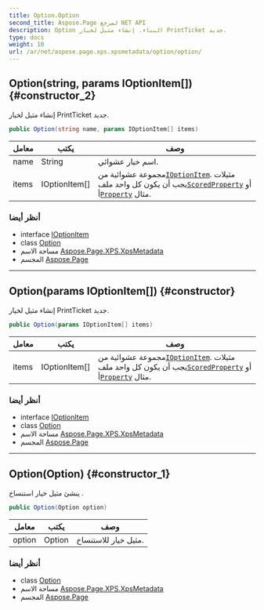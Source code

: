 ```yaml
---
title: Option.Option
second_title: Aspose.Page لمرجع NET API
description: Option البناء. إنشاء مثيل لخيار PrintTicket جديد.
type: docs
weight: 10
url: /ar/net/aspose.page.xps.xpsmetadata/option/option/
---
```

## Option(string, params IOptionItem[]) {#constructor_2}

إنشاء مثيل لخيار PrintTicket جديد.

```csharp
public Option(string name, params IOptionItem[] items)
```

| معامل | يكتب | وصف |
| --- | --- | --- |
| name | String | اسم خيار عشوائي. |
| items | IOptionItem[] | مجموعة عشوائية من[`IOptionItem`](../../ioptionitem/)مثيلات . يجب أن يكون كل واحد ملف[`ScoredProperty`](../../scoredproperty/) أو أ[`Property`](../../property/) مثال. |

### أنظر أيضا

* interface [IOptionItem](../../ioptionitem/)
* class [Option](../)
* مساحة الاسم [Aspose.Page.XPS.XpsMetadata](../../option/)
* المجسم [Aspose.Page](../../../)

---

## Option(params IOptionItem[]) {#constructor}

إنشاء مثيل لخيار PrintTicket جديد.

```csharp
public Option(params IOptionItem[] items)
```

| معامل | يكتب | وصف |
| --- | --- | --- |
| items | IOptionItem[] | مجموعة عشوائية من[`IOptionItem`](../../ioptionitem/)مثيلات . يجب أن يكون كل واحد ملف[`ScoredProperty`](../../scoredproperty/) أو أ[`Property`](../../property/) مثال. |

### أنظر أيضا

* interface [IOptionItem](../../ioptionitem/)
* class [Option](../)
* مساحة الاسم [Aspose.Page.XPS.XpsMetadata](../../option/)
* المجسم [Aspose.Page](../../../)

---

## Option(Option) {#constructor_1}

ينشئ مثيل خيار استنساخ .

```csharp
public Option(Option option)
```

| معامل | يكتب | وصف |
| --- | --- | --- |
| option | Option | مثيل خيار للاستنساخ. |

### أنظر أيضا

* class [Option](../)
* مساحة الاسم [Aspose.Page.XPS.XpsMetadata](../../option/)
* المجسم [Aspose.Page](../../../)


